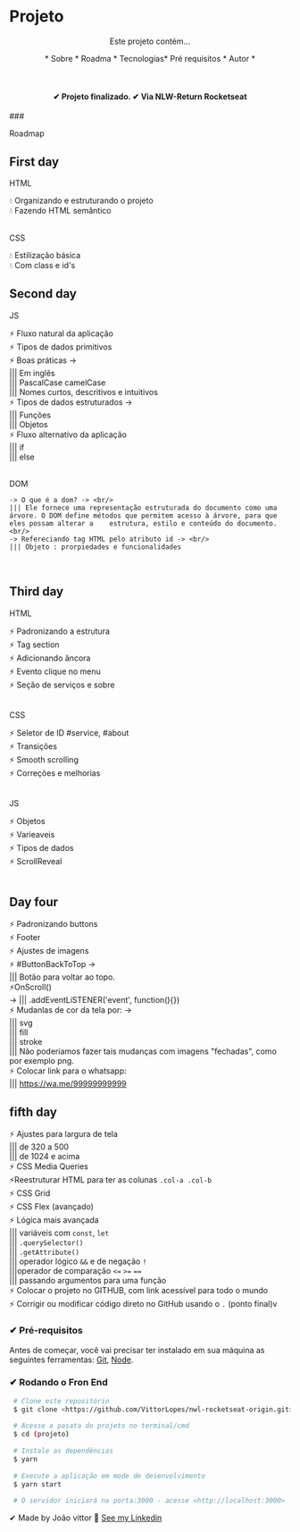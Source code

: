 # Projeto 
  
 <p align="center">Este projeto contém...</p>
    <p align="center"> *
    Sobre *
    Roadma *
    Tecnologias*
    Pré requisitos *
    Autor *
    </p>
   <br>
   <h4 align="center">
     ✔ Projeto finalizado.
     ✔ Via NLW-Return Rocketseat
   </h4>
   
   ###<p id="Roadmap">Roadmap</p>
   ## First day
   <p>HTML</p>
   💧 Organizando e estruturando o projeto <br/> 
   💧 Fazendo HTML semântico <br/>
   
   <br/>
   
   <p>CSS</p>
   💧 Estilização básica <br/>
   💧 Com class e id's <br/> 
    
   ## Second day
   <p>JS</p>
   ⚡ Fluxo natural da aplicação <br/> 
   ⚡ Tipos de dados primitivos <br/> 
   ⚡ Boas práticas -> <br/>
    ||| Em inglês  <br/>
    ||| PascalCase camelCase  <br/>
    ||| Nomes curtos, descritivos e intuitivos <br/>
   ⚡ Tipos de dados estruturados -> <br/> 
    ||| Funções <br/>
    ||| Objetos <br/>
   ⚡ Fluxo alternativo da aplicação <br/>
    ||| if  <br/>  ||| else  <br/>
   <br/>
   
   <p>DOM</p>
   
    -> O que é a dom? -> <br/> 
    ||| Ele fornece uma representação estruturada do documento como uma árvore. O DOM define métodos que permitem acesso à árvore, para que eles possam alterar a    estrutura, estilo e conteúdo do documento.<br/>
    -> Refereciando tag HTML pelo atributo id -> <br/>
    ||| Objeto : prorpiedades e funcionalidades
    
   <br/> 
  
   ## Third day
   <p>HTML</p>
   ⚡ Padronizando a estrutura <br/> 
   ⚡ Tag section <br/> 
   ⚡ Adicionando âncora <br/> 
   ⚡ Evento clique no menu <br/> 
   ⚡ Seção de serviços e sobre <br/>
   
   <br/> 
   
   <p>CSS</p>
   ⚡ Seletor de ID #service, #about<br/>
   ⚡ Transições<br/>
   ⚡ Smooth scrolling<br/>
   ⚡ Correções e melhorias<br/>
   
   <br/>
   
   <p>JS</p>
   ⚡ Objetos<br/>
   ⚡ Varieaveis<br/>
   ⚡ Tipos de dados<br/>
   ⚡ ScrollReveal<br/>
   
   <br/>
   
   ## Day four
   
   ⚡ Padronizando buttons <br/> 
   ⚡ Footer <br/> 
   ⚡ Ajustes de imagens <br/> 
   ⚡ #ButtonBackToTop -> <br/>
    ||| Botão para voltar ao topo. <br/>
   ⚡OnScroll() <br/> ->
    ||| .addEventLiSTENER('event', function(){}) <br/>
   ⚡ Mudanlas de cor da tela por: -> <br/>
    ||| svg <br/> 
    ||| fill <br/>
    ||| stroke <br/>
    ||| Não poderiamos fazer tais mudanças com imagens "fechadas", como por exemplo png.<br/>
   ⚡ Colocar link para o whatsapp:<br/>
    ||| https://wa.me/99999999999<br/>
   
   ## fifth day
   ⚡ Ajustes para largura de tela  <br/>
    ||| de 320 a 500  <br/>
    ||| de 1024 e acima  <br/>
   ⚡ CSS Media Queries  <br/>
   ⚡Reestruturar HTML para ter as colunas `.col-a .col-b`  <br/>
   ⚡ CSS Grid  <br/>
   ⚡ CSS Flex (avançado)  <br/>
   ⚡ Lógica mais avançada  <br/>
    ||| variáveis com `const`, `let`  <br/>
    ||| `.querySelector()`  <br/>
    ||| `.getAttribute()`  <br/>
    ||| operador lógico `&&` e de negação `!`  <br/>
    |||operador de comparação `<=` `>=` `==`  <br/>
    ||| passando argumentos para uma função  <br/>
   ⚡ Colocar o projeto no GITHUB, com link acessível para todo o mundo  <br/>
   ⚡ Corrigir ou modificar código direto no GitHub usando o `.` (ponto final)v  <br/>


   ### ✔ Pré-requisitos
   
   Antes de começar, você vai precisar ter instalado em sua máquina as seguintes ferramentas:
   [Git](https://git-scm.com/downloads), [Node](https://nodejs.org/en/download/).
   
   ### ✔ Rodando o Fron End
   ``` bash
    # Clone este repositório
    $ git clone <https://github.com/VittorLopes/nwl-rocketseat-origin.git>
    
    # Acesse a pasata do projeto no terminal/cmd
    $ cd (projeto)
    
    # Instale as dependências
    $ yarn
    
    # Execute a aplicação em mode de desenvolvimento
    $ yarn start
    
    # O servidor iniciará na porta:3000 - acesse <http://localhost:3000>
   ````
   
   ✔ Made by João vittor 👀 [See my Linkedin](https://www.linkedin.com/in/joão-vittor-l-199103201/)
